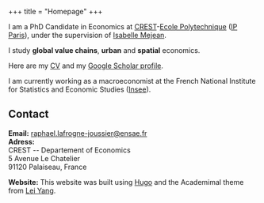 +++
title = "Homepage"
+++



I am a PhD Candidate in Economics at [CREST](https://crest.science/)-[Ecole Polytechnique](https://www.polytechnique.edu/en) ([IP Paris](https://www.ip-paris.fr/en)), under the supervision of [Isabelle Mejean](https://www.isabellemejean.com/).

I study **global value chains**, **urban** and **spatial** economics.

<!--- I received a BSc in mathematics and economics from Ecole Polytechnique in 2019, a MRes in Economics from IP Paris and a Statistician/Economist MSc degree from [ENSAE](https://www.ensae.fr/) in 2020. From some parallel life, I also hold a BA in Philosophy. --->


Here are my [CV](https://raphael-lafrogne-joussier.github.io/homepage/CV_academic.pdf) and my [Google Scholar profile](https://scholar.google.com/citations?user=dt7xJSYAAAAJ&hl=en).

I am currently working as a macroeconomist at the French National Institute for Statistics and Economic Studies ([Insee](https://www.insee.fr/)).

## Contact

**Email:** [raphael.lafrogne-joussier@ensae.fr](raphael.lafrogne-joussier@ensae.fr)  
**Adress:**  
CREST -- Departement of Economics  
5 Avenue Le Chatelier  
91120 Palaiseau, France


**Website:** This website was built using [Hugo](https://gohugo.io/) and the Academimal theme from [Lei Yang](https://github.com/yangl1996/academimal). 